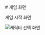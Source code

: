 <div>
  # 게임 화면
  <div><p>게임 시작 화면</p>
    
   ![캐릭터 선택 화면](https://github.com/springhana/mygallag/assets/97121074/c82d96d0-5265-458b-8fbc-7eb89d362418)
  <div>
</div>
